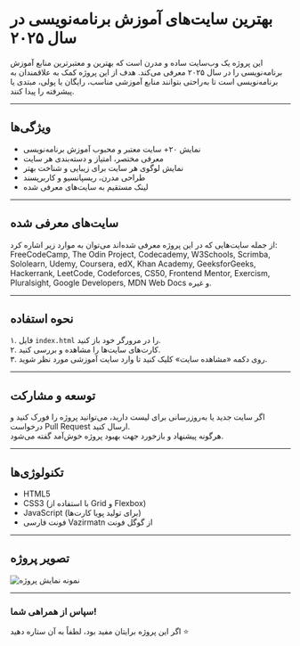 # بهترین سایت‌های آموزش برنامه‌نویسی در سال ۲۰۲۵

این پروژه یک وب‌سایت ساده و مدرن است که بهترین و معتبرترین منابع آموزش برنامه‌نویسی را در سال ۲۰۲۵ معرفی می‌کند. هدف از این پروژه کمک به علاقمندان به برنامه‌نویسی است تا به‌راحتی بتوانند منابع آموزشی مناسب، رایگان یا پولی، مبتدی یا پیشرفته را پیدا کنند.

---

## ویژگی‌ها

- نمایش ۲۰+ سایت معتبر و محبوب آموزش برنامه‌نویسی  
- معرفی مختصر، امتیاز و دسته‌بندی هر سایت  
- نمایش لوگوی هر سایت برای زیبایی و شناخت بهتر  
- طراحی مدرن، ریسپانسیو و کاربرپسند  
- لینک مستقیم به سایت‌های معرفی شده

---

## سایت‌های معرفی شده

از جمله سایت‌هایی که در این پروژه معرفی شده‌اند می‌توان به موارد زیر اشاره کرد:  
FreeCodeCamp, The Odin Project, Codecademy, W3Schools, Scrimba, Sololearn, Udemy, Coursera, edX, Khan Academy, GeeksforGeeks, Hackerrank, LeetCode, Codeforces, CS50, Frontend Mentor, Exercism, Pluralsight, Google Developers, MDN Web Docs و غیره.

---

## نحوه استفاده

۱. فایل `index.html` را در مرورگر خود باز کنید.  
۲. کارت‌های سایت‌ها را مشاهده و بررسی کنید.  
۳. روی دکمه «مشاهده سایت» کلیک کنید تا وارد سایت آموزشی مورد نظر شوید.

---

## توسعه و مشارکت

اگر سایت جدید یا به‌روزرسانی برای لیست دارید، می‌توانید پروژه را فورک کنید و درخواست Pull Request ارسال کنید.  
هرگونه پیشنهاد و بازخورد جهت بهبود پروژه خوش‌آمد گفته می‌شود.

---

## تکنولوژی‌ها

- HTML5  
- CSS3 (با استفاده از Grid و Flexbox)  
- JavaScript (برای تولید پویا کارت‌ها)  
- فونت فارسی Vazirmatn از گوگل فونت

---

## تصویر پروژه

![نمونه نمایش پروژه](https://user-images.githubusercontent.com/yourusername/yourproject/screenshot.png)

---
### سپاس از همراهی شما!  
اگر این پروژه برایتان مفید بود، لطفاً به آن ستاره دهید ⭐  
